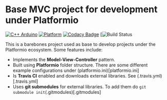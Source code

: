 # Base MVC project for development under Platformio
[![C++ Arduino](https://img.shields.io/badge/c%2B%2B-Arduino%20-red.svg)](https://docs.platformio.org/en/latest/platforms/espressif32.html)
[![Platform](https://img.shields.io/badge/platform-platformio-orange.svg)](https://platformio.org/)
[![Codacy Badge](https://api.codacy.com/project/badge/Grade/f7fb4cfed44441b188912c8f1cb010f2)](https://www.codacy.com?utm_source=github.com&amp;utm_medium=referral&amp;utm_content=Melkoroth/HLocky&amp;utm_campaign=Badge_Grade)
[![Build Status](https://travis-ci.com/Melkoroth/Base-MVC-for-Platformio.svg?token=jLXVWnBdCix3QQKg7rsP&branch=master)

This is a barebones project used as base to develop projects under the Platformio ecosystem. Some features include:
* Implements the **Model-View-Controller** pattern.
* Built using **Platformio** folder structure. There are some different example configurations under (platformio.ini)[platformio.ini]
* Is **Travis CI** enabled and downloads external libraries. See (.travis.yml)[.travis.yml]
* Uses **git submodules** for external libraries. To add them do ```git submodule init```(.gitmodules)[.gitmodules]
